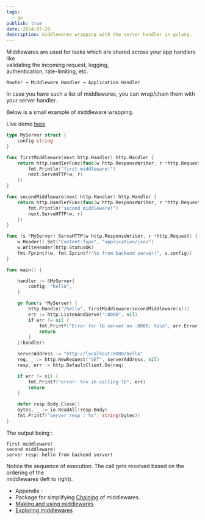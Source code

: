 ```yaml
---
tags:
  - go
publish: true
date: 2024-07-20
description: middlewares wrapping with the server handler in golang.
---
```


Middlewares are used for tasks which are shared across your app handlers like<br> 
validating the incoming request, logging, <br> authentication, rate-limiting, etc.

`Router → Middleware Handler → Application Handler`

In case you have such a list of middlewares, you can wrap/chain them with your server handler.

Below is a small example of middleware wrapping.

Live demo [here](https://go.dev/play/p/iJiSUhy5bBC)

```go title="middleware_wrapping.go"
type MyServer struct {
	config string
}

func firstMiddleware(next http.Handler) http.Handler {
	return http.HandlerFunc(func(w http.ResponseWriter, r *http.Request) {
		fmt.Println("first middleware!")
		next.ServeHTTP(w, r)
	})
}

func secondMiddleware(next http.Handler) http.Handler {
	return http.HandlerFunc(func(w http.ResponseWriter, r *http.Request) {
		fmt.Println("second middleware!")
		next.ServeHTTP(w, r)
	})
}

func (s *MyServer) ServeHTTP(w http.ResponseWriter, r *http.Request) {
	w.Header().Set("Content-Type", "application/json")
	w.WriteHeader(http.StatusOK)
	fmt.Fprintf(w, fmt.Sprintf("%s from backend server!", s.config))
}

func main() {

	handler := &MyServer{
		config: "hello",
	}

	go func(s *MyServer) {
		http.Handle("/hello", firstMiddleware(secondMiddleware(s)))
		err := http.ListenAndServe(":8080", nil)
		if err != nil {
			fmt.Printf("Error for lb server on :8080; %s\n", err.Error())
			return
		}
	}(handler)

	serverAddress := "http://localhost:8080/hello"
	req, _ := http.NewRequest("GET", serverAddress, nil)
	resp, err := http.DefaultClient.Do(req)

	if err != nil {
		fmt.Printf("error: %+v in calling lb", err)
		return
	}

	defer resp.Body.Close()
	bytes, _ := io.ReadAll(resp.Body)
	fmt.Printf("server resp : %s", string(bytes))
}

```
The output being : 
```
first middleware!
second middleware!
server resp: hello from backend server!
```

Notice the sequence of execution. The call gets resolved based on the ordering of the<br> 
middlewares (left to right).

* Appendix :
* Package for simplifying [Chaining](https://github.com/justinas/alice) of middlewares.
* [Making and using middlewares](https://www.alexedwards.net/blog/making-and-using-middleware)
* [Exploring middlewares](https://vishnubharathi.codes/blog/exploring-middlewares-in-go/)

